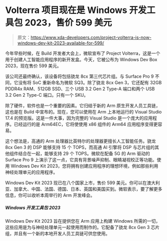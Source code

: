 # Volterra 项目现在是 Windows 开发工具包 2023，售价 599 美元

> 原文：<https://www.xda-developers.com/project-volterra-is-now-windows-dev-kit-2023-available-for-599/>

今年早些时候，在 Build 开发者大会上，微软宣布了 Project Volterra，这是一个用于创建人工智能应用程序的新开发盒。今天，它被公布为 Windows Dev Box 2023，现在售价 599 美元。

该公司还最终确认，该设备将包括骁龙 8cx 第三代芯片组。与 Surface Pro 9 不同，它没有将 SoC 重新命名为微软 SQ3。除了骁龙 8cx Gen 3，它还配有 32GB PDDR4x RAM、512GB SSD、三个 USB 3.2 Gen 2 Type-A 端口和两个 USB 3.2 Gen 2 Type-C 端口。只有一个 SKU。

除了硬件，软件也是一个重要的因素。它归结于新的 Arm 原生开发人员工具链，这也是在 Build 中宣布的。现在，您可以使用在 Arm 上本地运行的 Visual Studio 17.4 的预览版。这是一件大事，因为完整的 Visual Studio 是一个庞大的应用程序。已经运行的是 Arm64EC，它将使使用 x86 组件的 Arm64 应用程序变得更容易。

这个想法是，高通的 Arm 处理器比英特尔的处理器更擅长人工智能任务。骁龙 8cx Gen 3 的 DSP 能够支持 15 个 TOPS，而高通 AI 引擎将 DSP 与芯片组的其他组件结合在一起，能够支持 29 个 TOPS。微软在配备 5G 的 Arm 驱动的 Surface Pro 9 上演示了这一点，它具有背景噪声抑制、眼睛凝视校正等功能。使用 Windows Dev Kit 2023，您将拥有创建应用程序的理想环境，例如那些利用神经处理单元的应用程序。

Windows Dev Kit 2023 现已在八个国家上市，售价 599 美元。你可以在澳大利亚、加拿大、中国、法国、德国、日本、英国和美国买到。微软表示，要了解更多信息，你可以收听本周举行的 Arm 开发峰会。

##### Windows 开发工具包 2023

Windows Dev Kit 2023 旨在提供您在 Arm 应用上构建 Windows 所需的一切，这些应用是为与神经处理单元一起使用而制作的。它配备了骁龙 8cx Gen 3 芯片组，并且有一个新的本地开发人员工具链可供您使用。